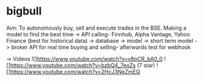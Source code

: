 # bigbull
Aim: To autonomously buy, sell and execute trades in the BSE. Making a model to find the best time
-> API calling- Finnhub, Alpha Vantage, Yahoo Finance (best for historical data)
-> database
-> model
-> short term model
-> broker API for real time buying and selling- afterwards
test for webhook

-> Videos
![]https://www.youtube.com/watch?v=v8pCR_bA0_0
![]https://www.youtube.com/watch?v=bzbQ4_7eoZs  (7 star)
![]https://www.youtube.com/watch?v=2HcJ3NeZmEQ
